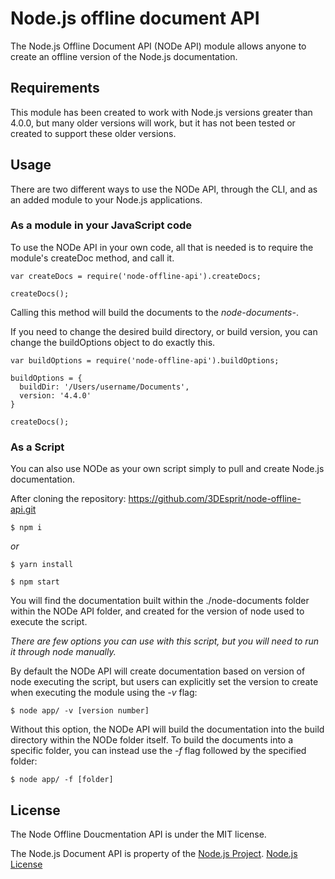 # Node.js offline document API

The Node.js Offline Document API (NODe API) module allows anyone to create an offline version of the Node.js documentation.

## Requirements

This module has been created to work with Node.js versions greater than 4.0.0, but many older versions will work, but it has not been tested or created to support these older versions.

## Usage

There are two different ways to use the NODe API, through the CLI, and as an added module to your Node.js applications.

### As a module in your JavaScript code

To use the NODe API in your own code, all that is needed is to require the module's createDoc method, and call it. 

```
var createDocs = require('node-offline-api').createDocs;

createDocs();
```

Calling this method will build the documents to the _node-documents-<version number>_.

If you need to change the desired build directory, or build version, you can change the buildOptions object to do exactly this.

```
var buildOptions = require('node-offline-api').buildOptions;

buildOptions = {
  buildDir: '/Users/username/Documents',
  version: '4.4.0'
}

createDocs();
```

### As a Script

You can also use NODe as your own script simply to pull and create Node.js documentation. 

After cloning the repository: https://github.com/3DEsprit/node-offline-api.git

```
$ npm i 
```

_or_

```
$ yarn install
```

```
$ npm start
```


You will find the documentation built within the ./node-documents folder within the NODe API folder, and created for the version of node used to execute the script.

*There are few options you can use with this script, but you will need to run it through node manually.*


By default the NODe API will create documentation based on version of node executing the script, but users can explicitly set the version to create when executing the  module using the _-v_ flag:

```
$ node app/ -v [version number]
```


Without this option, the NODe API will build the documentation into the build directory within the NODe folder itself. To build the documents into a specific folder, you can instead use the _-f_ flag followed by the specified folder:

```
$ node app/ -f [folder]
```


## License

The Node Offline Doucmentation API is under the MIT license. 

The Node.js Document API is property of the [Node.js Project](https://github.com/nodejs/node). [Node.js License](https://github.com/nodejs/node/blob/master/LICENSE)